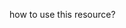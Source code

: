 
<!--This is my first project ever--!>
<!DOCKTYPE html>
<html>
<head>
<meta charset="utf-8">
</head>
<body>
<p>how to use this resource?</p>

</body>



</html>
